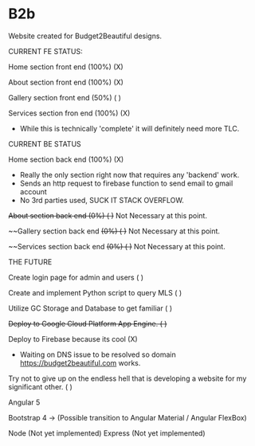 # B2b

Website created for Budget2Beautiful designs.

CURRENT FE STATUS:

Home section front end (100%) (X)

About section front end (100%) (X)

Gallery section front end (50%) ( )

Services section fron end (100%) (X)
  - While this is technically 'complete' it will definitely need more TLC.

CURRENT BE STATUS

Home section back end (100%) (X)
  - Really the only section right now that requires any 'backend' work. 
  - Sends an http request to firebase function to send email to gmail account
  - No 3rd parties used, SUCK IT STACK OVERFLOW.
  
~~About section back end (0%) ( )~~ Not Necessary at this point.

~~Gallery section back end ~~(0%) ( )~~ Not Necessary at this point.

~~Services section back end ~~(0%) ( )~~ Not Necessary at this point.

THE FUTURE

Create login page for admin and users ( )

Create and implement Python script to query MLS ( )

Utilize GC Storage and Database to get familiar ( )

~~Deploy to Google Cloud Platform App Engine. ( )~~

Deploy to Firebase because its cool (X)
  - Waiting on DNS issue to be resolved so domain https://budget2beautiful.com works.

Try not to give up on the endless hell that is developing a website for my significant other. ( )




Angular 5

Bootstrap 4 -> (Possible transition to Angular Material / Angular FlexBox)

Node (Not yet implemented)
Express (Not yet implemented)


